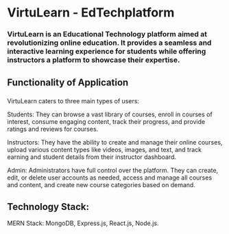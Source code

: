 # VirtuLearn - EdTechplatform

### VirtuLearn is an Educational Technology platform aimed at revolutionizing online education. It provides a seamless and interactive learning experience for students while offering instructors a platform to showcase their expertise.

## Functionality of Application

### 
VirtuLearn caters to three main types of users:

Students: They can browse a vast library of courses, enroll in courses of interest, consume engaging content, track their progress, and provide ratings and reviews for courses.

Instructors: They have the ability to create and manage their online courses, upload various content types like videos, images, and text, and track earning and student details from their instructor dashboard.

Admin: Administrators have full control over the platform. They can create, edit, or delete user accounts as needed, access and manage all courses and content, and create new course categories based on demand.

## Technology Stack:

MERN Stack: MongoDB, Express.js, React.js, Node.js.
